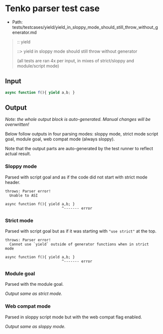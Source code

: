 # Tenko parser test case

- Path: tests/testcases/yield/yield_in_sloppy_mode_should_still_throw_without_generator.md

> :: yield
>
> ::> yield in sloppy mode should still throw without generator
>
> (all tests are ran 4x per input, in mixes of strict/sloppy and module/script mode)

## Input


`````js
async function f(){ yield a,b; }
`````

## Output

_Note: the whole output block is auto-generated. Manual changes will be overwritten!_

Below follow outputs in four parsing modes: sloppy mode, strict mode script goal, module goal, web compat mode (always sloppy).

Note that the output parts are auto-generated by the test runner to reflect actual result.

### Sloppy mode

Parsed with script goal and as if the code did not start with strict mode header.

`````
throws: Parser error!
  Unable to ASI

async function f(){ yield a,b; }
                          ^------- error
`````

### Strict mode

Parsed with script goal but as if it was starting with `"use strict"` at the top.

`````
throws: Parser error!
  Cannot use `yield` outside of generator functions when in strict mode

async function f(){ yield a,b; }
                          ^------- error
`````


### Module goal

Parsed with the module goal.

_Output same as strict mode._

### Web compat mode

Parsed in sloppy script mode but with the web compat flag enabled.

_Output same as sloppy mode._
